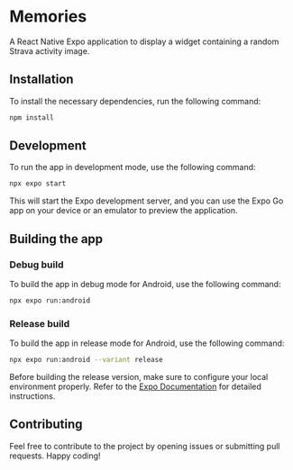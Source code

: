 # Memories

A React Native Expo application to display a widget containing a random Strava activity image.

## Installation

To install the necessary dependencies, run the following command:

```bash
npm install
```

## Development

To run the app in development mode, use the following command:

```bash
npx expo start
```

This will start the Expo development server, and you can use the Expo Go app on your device or an emulator to preview the application.

## Building the app

### Debug build

To build the app in debug mode for Android, use the following command:

```bash
npx expo run:android
```

### Release build

To build the app in release mode for Android, use the following command:

```bash
npx expo run:android --variant release
```

Before building the release version, make sure to configure your local environment properly. Refer to the [Expo Documentation](https://docs.expo.dev/guides/local-app-development/) for detailed instructions.

## Contributing

Feel free to contribute to the project by opening issues or submitting pull requests. Happy coding!
